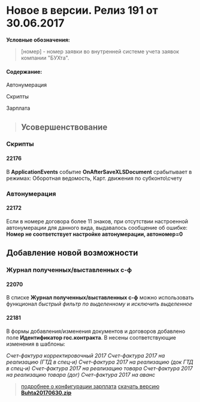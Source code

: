 ﻿
# Новое в версии. Релиз 191 от 30.06.2017

**Условные обозначения:**
 >[номер] - номер заявки во внутренней системе учета заявок компании "БУХта".

#### Содержание:

Автонумерация

Скрипты

Зарплата

>## Усовершенствование

### Скрипты

#### 22176
В __ApplicationEvents__ событие __OnAfterSaveXLSDocument__ срабытывает в режимах:
Оборотная ведомость, Карт. движения по субконто\счету


### Автонумерация

#### 22172
Если в номере договора более 11 знаков, при отсутствии настроенной автонумерации для данного вида,
выдавалось сообщение об ошибке:
__Номер не соответствует настройке автонумерации, автономер=0__

## Добавление новой возможности

### Журнал полученных/выставленных с-ф

#### 22070
В списке __Журнал полученных/выставленных с-ф__
можно использовать функционал _быстрый фильтр по выделенному_ и _исключить выделенное_

#### 22181
В формы добавления/изменения документов и договоров добавлено поле __Идентификатор гос.контракта__.
В несены соответствующие изменения в шаблоны:

_Счет-фактура корректировочный 2017_
_Счет-фактура 2017 на реализацию (ГТД в спец-и)_
_Счет-фактура 2017 на реализацию (док ГТД в спец-и)_
_Счет-фактура 2017 на реализацию товара_
_Счет-фактура 2017 на реализацию товара (дог)_
_Счет-фактура 2017 на аванс_


> [подробнее о конфигурации зарплата](Стандартная_Зарплата.htm)
[скачать версию **Buhta20170630.zip**](Buhta20170630.zip)



